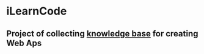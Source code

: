 # iLearnCode

## Project of collecting <a href="https://iLearnCode.info" target=_blank>knowledge base</a> for creating Web Aps
